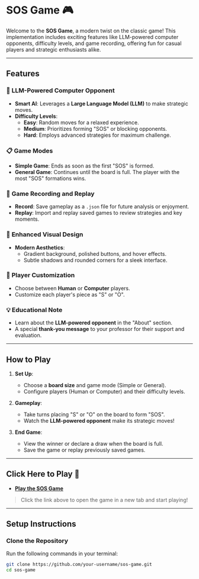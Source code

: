 # **SOS Game** 🎮  

Welcome to the **SOS Game**, a modern twist on the classic game! This implementation includes exciting features like LLM-powered computer opponents, difficulty levels, and game recording, offering fun for casual players and strategic enthusiasts alike.

---

## **Features**  

### 🧠 **LLM-Powered Computer Opponent**  
- **Smart AI**: Leverages a **Large Language Model (LLM)** to make strategic moves.  
- **Difficulty Levels**:  
  - **Easy**: Random moves for a relaxed experience.  
  - **Medium**: Prioritizes forming "SOS" or blocking opponents.  
  - **Hard**: Employs advanced strategies for maximum challenge.  

### 📋 **Game Modes**  
- **Simple Game**: Ends as soon as the first "SOS" is formed.  
- **General Game**: Continues until the board is full. The player with the most "SOS" formations wins.  

### 🔄 **Game Recording and Replay**  
- **Record**: Save gameplay as a `.json` file for future analysis or enjoyment.  
- **Replay**: Import and replay saved games to review strategies and key moments.  

### 🎨 **Enhanced Visual Design**  
- **Modern Aesthetics**:  
  - Gradient background, polished buttons, and hover effects.  
  - Subtle shadows and rounded corners for a sleek interface.  

### 📝 **Player Customization**  
- Choose between **Human** or **Computer** players.  
- Customize each player's piece as "S" or "O".  

### 💡 **Educational Note**  
- Learn about the **LLM-powered opponent** in the "About" section.  
- A special **thank-you message** to your professor for their support and evaluation.  

---

## **How to Play**  

1. **Set Up**:  
   - Choose a **board size** and game mode (Simple or General).  
   - Configure players (Human or Computer) and their difficulty levels.  

2. **Gameplay**:  
   - Take turns placing "S" or "O" on the board to form "SOS".  
   - Watch the **LLM-powered opponent** make its strategic moves!  

3. **End Game**:  
   - View the winner or declare a draw when the board is full.  
   - Save the game or replay previously saved games.  

---

## **Click Here to Play** 🔗  

- [**Play the SOS Game**](https://your-username.github.io/sos-game/)  

> Click the link above to open the game in a new tab and start playing!  

---

## **Setup Instructions**  

### **Clone the Repository**  
Run the following commands in your terminal:  

```bash
git clone https://github.com/your-username/sos-game.git
cd sos-game
